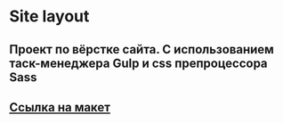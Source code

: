 # Site layout

## Проект по вёрстке сайта. С использованием таск-менеджера Gulp и css препроцессора Sass
## [Ссылка на макет](https://www.figma.com/file/8T4byFDAV5REmnVyQlsFO1/clean_and_simple_website_freebie_work_file?type=design&node-id=0-1&mode=design&t=UqWZfuHADW2exzti-0)